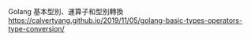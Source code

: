 
Golang 基本型別、運算子和型別轉換
https://calvertyang.github.io/2019/11/05/golang-basic-types-operators-type-conversion/